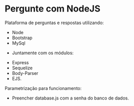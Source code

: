 # Pergunte com NodeJS
Plataforma de perguntas e respostas utilizando:
* Node
* Bootstrap
* MySql

- Juntamente com os módulos:
* Express
* Sequelize
* Body-Parser
* EJS.

Parametrização para funcionamento:
* Preencher database.js com a senha do banco de dados.
